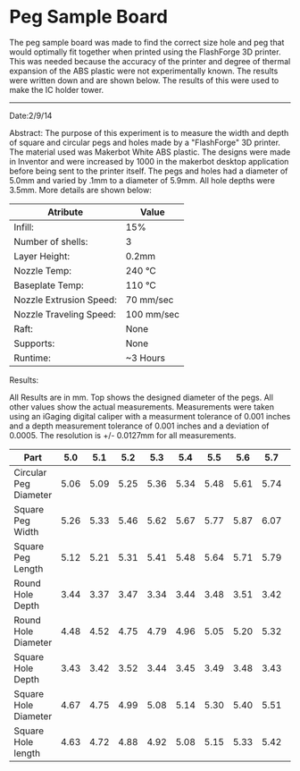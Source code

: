 <font size="6">Peg Sample Board</font>
------------------------------------------------------------------------------------------------------------------
The peg sample board was made to find the correct size hole and peg that would optimally fit together when printed 
using the FlashForge 3D printer.  This was needed because the accuracy of the printer and degree of thermal expansion
of the ABS plastic were not experimentally known.  The results were written down and are shown below.  The results of this 
were used to make the IC holder tower.

------------------------------------------------------------------------------------------------------------------
Date:2/9/14

Abstract:
The purpose of this experiment is to measure the width and depth of square and circular pegs and holes made by a "FlashForge"
3D printer.  The material used was Makerbot White ABS plastic.  The designs were made in Inventor and were increased by 1000
in the makerbot desktop application before being sent to the printer itself.  The pegs and holes had a diameter of 5.0mm and 
varied by .1mm to a diameter of 5.9mm.  All hole depths were 3.5mm.  More details are shown below:

Atribute | Value             
------------------------|--------
Infill: | 15%
Number of shells: | 3
Layer Height: | 0.2mm
Nozzle Temp: | 240 °C
Baseplate Temp: | 110 °C
Nozzle Extrusion Speed: | 70 mm/sec
Nozzle Traveling Speed: | 100 mm/sec
Raft: | None
Supports: | None
Runtime: | ~3 Hours



Results:

All Results are in mm.  Top shows the designed diameter of the pegs.  All other values show the actual measurements.
Measurements were taken using an iGaging digital caliper with a measurment tolerance of 0.001 inches and a depth measurement tolerance of 0.001 inches and a deviation of 0.0005.  The resolution is +/- 0.0127mm for all measurements.

Part | 5.0|5.1|5.2|5.3|5.4|5.5|5.6|5.7|5.8|5.9|             
-----|----|---|---|---|---|---|---|---|---|---|
Circular Peg Diameter|5.06|5.09|5.25|5.36|5.34|5.48|5.61|5.74|5.79|5.95|
Square Peg Width|5.26|5.33|5.46|5.62|5.67|5.77|5.87|6.07|6.09|6.14|
Square Peg Length|5.12|5.21|5.31|5.41|5.48|5.64|5.71|5.79|5.92|6.20|
Round Hole Depth|3.44|3.37|3.47|3.34|3.44|3.48|3.51|3.42|3.43|3.65|
Round Hole Diameter|4.48|4.52|4.75|4.79|4.96|5.05|5.20|5.32|5.38|5.44|
Square Hole Depth|3.43|3.42|3.52|3.44|3.45|3.49|3.48|3.43|3.47|3.52|
Square Hole Diameter|4.67|4.75|4.99|5.08|5.14|5.30|5.40|5.51|5.48|5.68|
Square Hole length|4.63|4.72|4.88|4.92|5.08|5.15|5.33|5.42|5.47|5.62|






